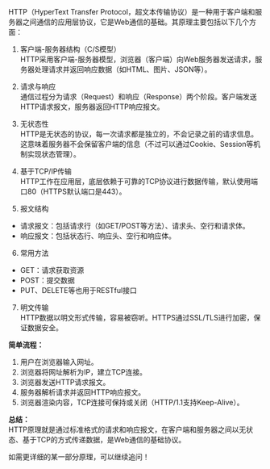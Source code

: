 HTTP（HyperText Transfer Protocol，超文本传输协议）是一种用于客户端和服务器之间通信的应用层协议，它是Web通信的基础。其原理主要包括以下几个方面：

1. 客户端-服务器结构（C/S模型）  
  HTTP采用客户端-服务器模型，浏览器（客户端）向Web服务器发送请求，服务器处理请求并返回响应数据（如HTML、图片、JSON等）。

2. 请求与响应  
  通信过程分为请求（Request）和响应（Response）两个阶段。客户端发送HTTP请求报文，服务器返回HTTP响应报文。

3. 无状态性  
  HTTP是无状态的协议，每一次请求都是独立的，不会记录之前的请求信息。这意味着服务器不会保留客户端的信息（不过可以通过Cookie、Session等机制实现状态管理）。

4. 基于TCP/IP传输  
  HTTP工作在应用层，底层依赖于可靠的TCP协议进行数据传输，默认使用端口80（HTTPS默认端口是443）。

5. 报文结构  
- 请求报文：包括请求行（如GET/POST等方法）、请求头、空行和请求体。
- 响应报文：包括状态行、响应头、空行和响应体。

6. 常用方法  
- GET：请求获取资源
- POST：提交数据
- PUT、DELETE等也用于RESTful接口

7. 明文传输  
  HTTP数据以明文形式传输，容易被窃听。HTTPS通过SSL/TLS进行加密，保证数据安全。

**简单流程：**
1. 用户在浏览器输入网址。
2. 浏览器将网址解析为IP，建立TCP连接。
3. 浏览器发送HTTP请求报文。
4. 服务器解析请求并返回HTTP响应报文。
5. 浏览器渲染内容，TCP连接可保持或关闭（HTTP/1.1支持Keep-Alive）。

**总结：**  
HTTP原理就是通过标准格式的请求和响应报文，在客户端和服务器之间以无状态、基于TCP的方式传递数据，是Web通信的基础协议。

如需更详细的某一部分原理，可以继续追问！